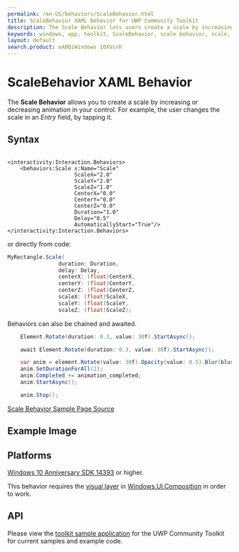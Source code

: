 ```yaml
---
permalink: /en-US/behaviors/ScaleBehavior.html
title: ScaleBehavior XAML Behavior for UWP Community Toolkit
description: The Scale Behavior lets users create a scale by increasing or decreasing the control's animation 
keywords: windows, app, toolkit, ScaleBehavior, scale behavior, scale, XAML, UWP, animation
layout: default
search.product: eADQiWindows 10XVcnh
---
```


# ScaleBehavior XAML Behavior 
The **Scale Behavior** allows you to create a scale by increasing or decreasing animation in your control. For example, the user changes the scale in an *Entry* field, by tapping it.

## Syntax
```xaml

<interactivity:Interaction.Behaviors>
    <behaviors:Scale x:Name="Scale" 
                     ScaleX="2.0"
                     ScaleY="2.0"
                     ScaleZ="1.0"
                     CenterX="0.0"
                     CenterY="0.0" 
                     CenterZ="0.0" 
                     Duration="1.0" 
                     Delay="0.5" 
                     AutomaticallyStart="True"/>
</interactivity:Interaction.Behaviors>

```
or directly from code:

```C#
MyRectangle.Scale(
                duration: Duration,
                delay: Delay,
                centerX: (float)CenterX,
                centerY: (float)CenterY,
                centerZ: (float)CenterZ,
                scaleX: (float)ScaleX,
                scaleY: (float)ScaleY,
                scaleZ: (float)ScaleZ);                
```

Behaviors can also be chained and awaited.

```C#
    Element.Rotate(duration: 0.3, value: 30f).StartAsync();

    await Element.Rotate(duration: 0.3, value: 30f).StartAsync();

    var anim = element.Rotate(value: 30f).Opacity(value: 0.5).Blur(blurAmount:5);
    anim.SetDurationForAll(2);
    anim.Completed += animation_completed;
    anim.StartAsync();

    anim.Stop();
```


[Scale Behavior Sample Page Source](https://github.com/Microsoft/UWPCommunityToolkit/tree/master/Microsoft.Toolkit.Uwp.SampleApp/SamplePages/ScaleBehavior)
 
## Example Image


## Platforms

[Windows 10 Anniversary SDK 14393](https://blogs.windows.com/windowsexperience/2016/07/18/build14393/) or higher.

This behavior requires the [visual layer](https://msdn.microsoft.com/en-us/windows/uwp/graphics/visual-layer) in [Windows.UI.Composition](https://msdn.microsoft.com/library/windows/apps/dn706878) in order to work.  

## API

Please view the [toolkit sample application](https://github.com/Microsoft/UWPCommunityToolkit/tree/master/Microsoft.Toolkit.Uwp.SampleApp) for the UWP Community Toolkit for current samples and example code.